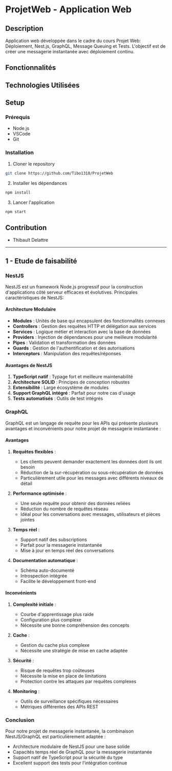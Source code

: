 # ProjetWeb - Application Web

## Description
Application web développée dans le cadre du cours Projet Web: Déploiement, Nest.js, GraphQL, Message Queuing et Tests. L'objectif est de créer une messagerie instantanée avec déploiement continu.

## Fonctionnalités


## Technologies Utilisées


## Setup
### Prérequis
- Node.js
- VSCode
- Git

### Installation
1. Cloner le repository
```bash
git clone https://github.com/Tibo1310/ProjetWeb
```

2. Installer les dépendances
```bash
npm install
```

3. Lancer l'application
```bash
npm start
```

## Contribution
- Thibault Delattre

----------------------------

## 1 - Etude de faisabilité

### NestJS

NestJS est un framework Node.js progressif pour la construction d'applications côté serveur efficaces et évolutives. Principales caractéristiques de NestJS:

#### Architecture Modulaire
- **Modules** : Unités de base qui encapsulent des fonctionnalités connexes
- **Controllers** : Gestion des requêtes HTTP et délégation aux services
- **Services** : Logique métier et interaction avec la base de données
- **Providers** : Injection de dépendances pour une meilleure modularité
- **Pipes** : Validation et transformation des données
- **Guards** : Gestion de l'authentification et des autorisations
- **Interceptors** : Manipulation des requêtes/réponses

#### Avantages de NestJS
1. **TypeScript natif** : Typage fort et meilleure maintenabilité
2. **Architecture SOLID** : Principes de conception robustes
3. **Extensibilité** : Large écosystème de modules
4. **Support GraphQL intégré** : Parfait pour notre cas d'usage
5. **Tests automatisés** : Outils de test intégrés

### GraphQL

GraphQL est un langage de requête pour les APIs qui présente plusieurs avantages et inconvénients pour notre projet de messagerie instantanée :

#### Avantages
1. **Requêtes flexibles** :
   - Les clients peuvent demander exactement les données dont ils ont besoin
   - Réduction de la sur-récupération ou sous-récupération de données
   - Particulièrement utile pour les messages avec différents niveaux de détail

2. **Performance optimisée** :
   - Une seule requête pour obtenir des données reliées
   - Réduction du nombre de requêtes réseau
   - Idéal pour les conversations avec messages, utilisateurs et pièces jointes

3. **Temps réel** :
   - Support natif des subscriptions
   - Parfait pour la messagerie instantanée
   - Mise à jour en temps réel des conversations

4. **Documentation automatique** :
   - Schéma auto-documenté
   - Introspection intégrée
   - Facilite le développement front-end

#### Inconvénients
1. **Complexité initiale** :
   - Courbe d'apprentissage plus raide
   - Configuration plus complexe
   - Nécessite une bonne compréhension des concepts

2. **Cache** :
   - Gestion du cache plus complexe
   - Nécessite une stratégie de mise en cache adaptée

3. **Sécurité** :
   - Risque de requêtes trop coûteuses
   - Nécessite la mise en place de limitations
   - Protection contre les attaques par requêtes complexes

4. **Monitoring** :
   - Outils de surveillance spécifiques nécessaires
   - Métriques différentes des APIs REST

### Conclusion
Pour notre projet de messagerie instantanée, la combinaison NestJS/GraphQL est particulièrement adaptée :
- Architecture modulaire de NestJS pour une base solide
- Capacités temps réel de GraphQL pour la messagerie instantanée
- Support natif de TypeScript pour la sécurité du type
- Excellent support des tests pour l'intégration continue
